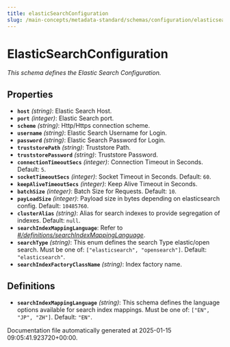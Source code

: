 ```yaml
---
title: elasticSearchConfiguration
slug: /main-concepts/metadata-standard/schemas/configuration/elasticsearchconfiguration
---
```


# ElasticSearchConfiguration

*This schema defines the Elastic Search Configuration.*

## Properties

- **`host`** *(string)*: Elastic Search Host.
- **`port`** *(integer)*: Elastic Search port.
- **`scheme`** *(string)*: Http/Https connection scheme.
- **`username`** *(string)*: Elastic Search Username for Login.
- **`password`** *(string)*: Elastic Search Password for Login.
- **`truststorePath`** *(string)*: Truststore Path.
- **`truststorePassword`** *(string)*: Truststore Password.
- **`connectionTimeoutSecs`** *(integer)*: Connection Timeout in Seconds. Default: `5`.
- **`socketTimeoutSecs`** *(integer)*: Socket Timeout in Seconds. Default: `60`.
- **`keepAliveTimeoutSecs`** *(integer)*: Keep Alive Timeout in Seconds.
- **`batchSize`** *(integer)*: Batch Size for Requests. Default: `10`.
- **`payLoadSize`** *(integer)*: Payload size in bytes depending on elasticsearch config. Default: `10485760`.
- **`clusterAlias`** *(string)*: Alias for search indexes to provide segregation of indexes. Default: `null`.
- **`searchIndexMappingLanguage`**: Refer to *[#/definitions/searchIndexMappingLanguage](#definitions/searchIndexMappingLanguage)*.
- **`searchType`** *(string)*: This enum defines the search Type elastic/open search. Must be one of: `["elasticsearch", "opensearch"]`. Default: `"elasticsearch"`.
- **`searchIndexFactoryClassName`** *(string)*: Index factory name.
## Definitions

- **`searchIndexMappingLanguage`** *(string)*: This schema defines the language options available for search index mappings. Must be one of: `["EN", "JP", "ZH"]`. Default: `"EN"`.


Documentation file automatically generated at 2025-01-15 09:05:41.923720+00:00.
